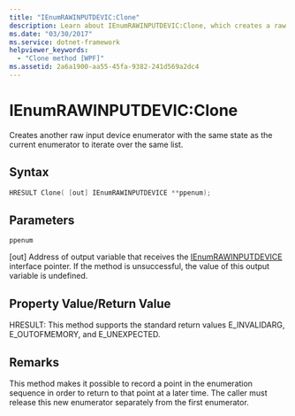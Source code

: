 ```yaml
---
title: "IEnumRAWINPUTDEVIC:Clone"
description: Learn about IEnumRAWINPUTDEVIC:Clone, which creates a raw input device enumerator with the same state as the current enumerator to iterate over the same list.
ms.date: "03/30/2017"
ms.service: dotnet-framework
helpviewer_keywords: 
  - "Clone method [WPF]"
ms.assetid: 2a6a1900-aa55-45fa-9382-241d569a2dc4
---
```

# IEnumRAWINPUTDEVIC:Clone

Creates another raw input device enumerator with the same state as the current enumerator to iterate over the same list.  
  
## Syntax  
  
```cpp  
HRESULT Clone( [out] IEnumRAWINPUTDEVICE **ppenum);  
```  
  
## Parameters  

 `ppenum`  
  
 [out] Address of output variable that receives the [IEnumRAWINPUTDEVICE](ienumrawinputdevice.md) interface pointer. If the method is unsuccessful, the value of this output variable is undefined.  
  
## Property Value/Return Value  

 HRESULT: This method supports the standard return values E_INVALIDARG, E_OUTOFMEMORY, and E_UNEXPECTED.  
  
## Remarks  

 This method makes it possible to record a point in the enumeration sequence in order to return to that point at a later time. The caller must release this new enumerator separately from the first enumerator.
